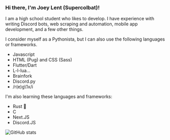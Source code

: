 ### Hi there, I'm Joey Lent (Supercolbat)!

I am a high school student who likes to develop. I have experience with writing Discord bots, web scraping and automation, mobile app development, and a few other things.

I consider myself as a Pythonista, but I can also use the following languages or frameworks.

- Javascript
- HTML (Pug) and CSS (Sass)
- Flutter/Dart
- L-l-lua...
- Brainfork
- Discord.py
- /r(e)g\1x/i

I'm also learning these languages and frameworks:

- Rust :crab:
- C
- Next.JS
- Discord.JS

![GitHub stats](https://github-readme-stats.vercel.app/api?username=Supercolbat&show_icons=true&theme=radical)

